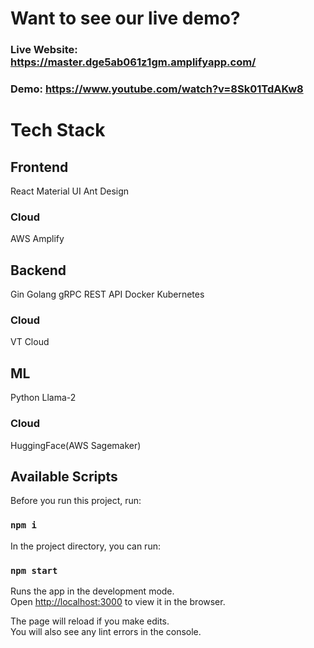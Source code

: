 # Want to see our live demo?

### Live Website: https://master.dge5ab061z1gm.amplifyapp.com/
### Demo: https://www.youtube.com/watch?v=8Sk01TdAKw8 
# Tech Stack

## Frontend

React
Material UI
Ant Design

### Cloud

AWS Amplify

## Backend

Gin
Golang
gRPC
REST API
Docker
Kubernetes

### Cloud

VT Cloud

## ML

Python
Llama-2

### Cloud

HuggingFace(AWS Sagemaker)

## Available Scripts

Before you run this project, run:

### `npm i`

In the project directory, you can run:

### `npm start`

Runs the app in the development mode.\
Open [http://localhost:3000](http://localhost:3000) to view it in the browser.

The page will reload if you make edits.\
You will also see any lint errors in the console.
